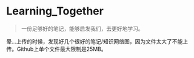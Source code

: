 # Learning_Together
> 一份足够好的笔记，能够启发我们，去更好地学习。

晕...上传的时候，发现好几个很好的笔记/知识网络图，因为文件太大了不能上传。Github上单个文件最大限制是25MB。
